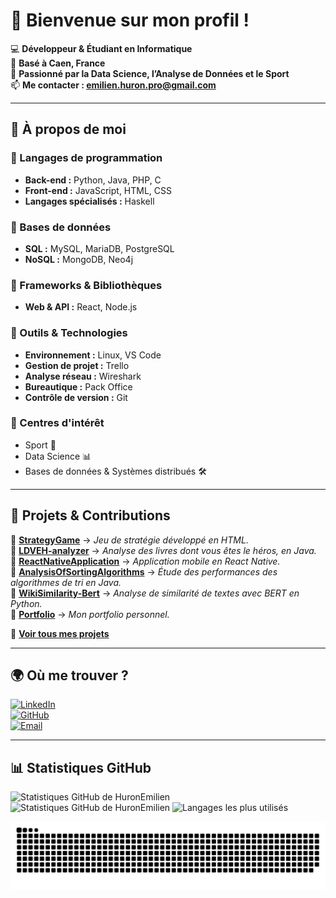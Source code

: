 # 👋 Bienvenue sur mon profil !  

💻 **Développeur & Étudiant en Informatique**  
📍 **Basé à Caen, France**  
🚀 **Passionné par la Data Science, l’Analyse de Données et le Sport**  
📫 **Me contacter : [emilien.huron.pro@gmail.com](mailto:emilien.huron.pro@gmail.com)**  

---

## 🚀 À propos de moi  

### 🔹 Langages de programmation  
- **Back-end :** Python, Java, PHP, C  
- **Front-end :** JavaScript, HTML, CSS  
- **Langages spécialisés :** Haskell  

### 🔹 Bases de données  
- **SQL :** MySQL, MariaDB, PostgreSQL  
- **NoSQL :** MongoDB, Neo4j  

### 🔹 Frameworks & Bibliothèques  
- **Web & API :** React, Node.js  

### 🔹 Outils & Technologies  
- **Environnement :** Linux, VS Code  
- **Gestion de projet :** Trello  
- **Analyse réseau :** Wireshark  
- **Bureautique :** Pack Office  
- **Contrôle de version :** Git  

### 🔹 Centres d'intérêt  
- Sport 🏃
- Data Science 📊  
- Bases de données & Systèmes distribués 🛠️  

---

## 📌 Projets & Contributions  

🔹 **[StrategyGame](https://github.com/HuronEmilien/StrategyGame)** → *Jeu de stratégie développé en HTML.*  
🔹 **[LDVEH-analyzer](https://github.com/HuronEmilien/LDVEH-analyzer)** → *Analyse des livres dont vous êtes le héros, en Java.*  
🔹 **[ReactNativeApplication](https://github.com/HuronEmilien/ReactNativeApplication)** → *Application mobile en React Native.*  
🔹 **[AnalysisOfSortingAlgorithms](https://github.com/HuronEmilien/AnalysisOfSortingAlgorithms)** → *Étude des performances des algorithmes de tri en Java.*  
🔹 **[WikiSimilarity-Bert](https://github.com/HuronEmilien/WikiSimilarity-Bert)** → *Analyse de similarité de textes avec BERT en Python.*  
🔹 **[Portfolio](https://github.com/HuronEmilien/portfolio)** → *Mon portfolio personnel.*  

🔹 **[Voir tous mes projets](https://github.com/HuronEmilien?tab=repositories)**  

---

## 🌍 Où me trouver ? 
[![LinkedIn](https://img.shields.io/badge/LinkedIn-Profile-blue?style=for-the-badge&logo=linkedin)](https://www.linkedin.com/in/emilien-huron-99559b225/)  
[![GitHub](https://img.shields.io/badge/GitHub-Profile-black?style=for-the-badge&logo=github)](https://github.com/HuronEmilien)  
[![Email](https://img.shields.io/badge/Email-Contact-red?style=for-the-badge&logo=gmail)](mailto:emilien.huron.pro@gmail.com)  

---

## 📊 Statistiques GitHub 

![Statistiques GitHub de HuronEmilien](https://github-readme-stats.vercel.app/api?username=HuronEmilien&show=reviews,discussions_started&show_icons=true&theme=radical)
![Statistiques GitHub de HuronEmilien](https://github-readme-stats.vercel.app/api?username=HuronEmilien&show_icons=true&theme=tokyonight)
![Langages les plus utilisés](https://github-readme-stats.vercel.app/api/top-langs/?username=HuronEmilien&hide=javascript,html&layout=compact&theme=radical)


![Emilien Huron Location](https://raw.githubusercontent.com/platane/snk/output/github-contribution-grid-snake.svg)
